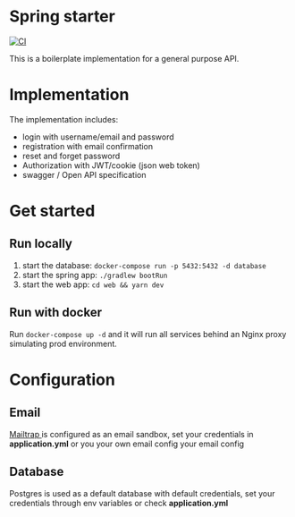 # Spring starter

[![CI](https://github.com/ablil/spring-starter/actions/workflows/build-and-test.yml/badge.svg?branch=main)](https://github.com/ablil/spring-starter/actions/workflows/build-and-test.yml)

This is a boilerplate implementation for a general purpose API.

# Implementation

The implementation includes:

* login with username/email and password
* registration with email confirmation
* reset and forget password
* Authorization with JWT/cookie (json web token)
* swagger / Open API specification

# Get started

## Run locally
1. start the database: `docker-compose run -p 5432:5432 -d database`
2. start the spring app: `./gradlew bootRun`
3. start the web app: `cd web && yarn dev`

## Run with docker

Run `docker-compose up -d` and it will run all services behind an Nginx proxy simulating prod environment.

# Configuration

## Email

[ Mailtrap ]( https://mailtrap.io/ ) is configured as an email sandbox, set your credentials in **application.yml** or
you
your own email config
your email config

## Database

Postgres is used as a default database with default credentials, set your credentials through env variables or
check **application.yml**